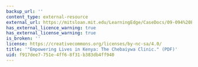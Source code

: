 ```yaml
---
backup_url: ''
content_type: external-resource
external_url: https://mitsloan.mit.edu/LearningEdge/CaseDocs/09-094%20ELI%20case%20Sastry.pdf
has_external_licence_warning: true
has_external_license_warning: true
is_broken: ''
license: https://creativecommons.org/licenses/by-nc-sa/4.0/
title: '"Empowering Lives in Kenya: The Chebaiywa Clinic." (PDF)'
uid: f917dee7-751e-4ff6-8f31-b383db4ff940
---
```

